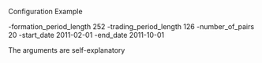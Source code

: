 Configuration Example

-formation_period_length 252 -trading_period_length 126 -number_of_pairs 20 -start_date 2011-02-01 -end_date 2011-10-01

The arguments are self-explanatory